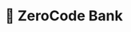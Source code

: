 # 📂 ZeroCode Bank
<!--
[![License](https://img.shields.io/github/license/ZeroCode/Project-Name)](LICENSE)  
[![Build Status](https://img.shields.io/github/actions/workflow/status/ZeroCode/Project-Name/ci.yml)](https://github.com/ZeroCode/Project-Name/actions)  
[![Contributors](https://img.shields.io/github/contributors/ZeroCode/Project-Name)](https://github.com/ZeroCode/Project-Name/graphs/contributors)  
[![Issues](https://img.shields.io/github/issues/ZeroCode/Project-Name)](https://github.com/ZeroCode/Project-Name/issues)  
[![Pull Requests](https://img.shields.io/github/issues-pr/ZeroCode/Project-Name)](https://github.com/ZeroCode/Project-Name/pulls)  

---

## 🚀 Table of Contents

- [About](#-about)  
- [Features](#-features)  
- [Tech Stack](#-tech-stack)  
- [Getting Started](#-getting-started)  
- [Setup & Installation](#-setup--installation) 

---

## 🧐 About

**ZeroCode Bank** is a .  
Designed & developed by ZeroCode with a focus on performance, scalability, code readability, etc.  

---

## ✨ Features

- Feature 1 — e.g. User Authentication (signup / login / JWT)  
- Feature 2 — e.g. CRUD operations for [resource]  
- Feature 3 — e.g. RESTful API / GraphQL / Web Sockets  
- Feature 4 — e.g. Responsive UI / real-time updates  
- Optional Features — e.g. File upload, Social login, Search, Pagination  

---

## 🛠 Tech Stack

| Layer        | Technology / Tool         |
|---------------|----------------------------|
| Frontend      | React, Redux / Context API |
| Backend       | Node.js, Express          |
| Database      | MongoDB / Mongoose        |
| Authentication| JWT / Passport.js / OAuth |
| Deployment    | e.g. Docker, AWS, Heroku   |
| Version Control| Git & GitHub             |

---

## 🚀 Getting Started

These instructions will help you get a copy of the project up and running on your local machine for development and testing purposes.

---

### 🔧 Prerequisites

What you need to install/devise before running the project:

- [Node.js](https://nodejs.org/en/) (version ≥ XX)  
- npm / yarn (version ≥ YY)  
- MongoDB (local / cloud)  
- Any other tools (e.g. Docker, Postman)

---

### ⚙ Setup & Installation

```bash
# Clone the repository
git clone https://github.com/ZeroCode/Project-Name.git
cd Project-Name

# Install backend dependencies
cd backend
npm install

# Install frontend dependencies
cd ../frontend
npm install
-->
